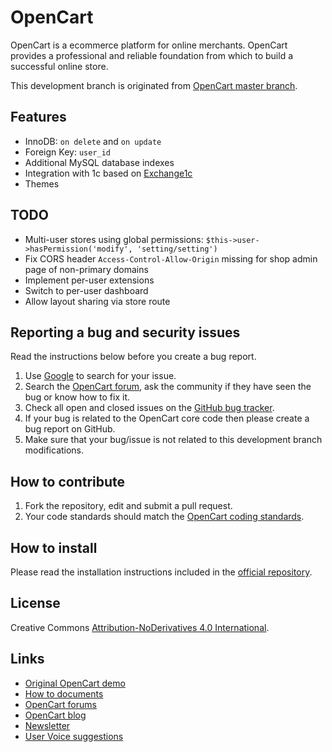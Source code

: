 # OpenCart

OpenCart is a ecommerce platform for online merchants. OpenCart provides a professional and reliable foundation from which to build a successful online store.

This development branch is originated from [OpenCart master branch](https://github.com/opencart/opencart/).

## Features
* InnoDB: ```on delete``` and ```on update```
* Foreign Key: ```user_id```
* Additional MySQL database indexes
* Integration with 1c based on [Exchange1c](https://github.com/KirilLoveVE/opencart2-exchange1c)
* Themes

## TODO
* Multi-user stores using global permissions: ```$this->user->hasPermission('modify', 'setting/setting')```
* Fix CORS header ```Access-Control-Allow-Origin``` missing for shop admin page of non-primary domains
* Implement per-user extensions
* Switch to per-user dashboard
* Allow layout sharing via store route

## Reporting a bug and security issues

Read the instructions below before you create a bug report.

 1. Use [Google](http://www.google.com) to search for your issue.
 2. Search the [OpenCart forum](http://forum.opencart.com/viewforum.php?f=191), ask the community if they have seen the bug or know how to fix it.
 3. Check all open and closed issues on the [GitHub bug tracker](https://github.com/opencart/opencart/issues).
 4. If your bug is related to the OpenCart core code then please create a bug report on GitHub.
 5. Make sure that your bug/issue is not related to this development branch modifications.

## How to contribute

1. Fork the repository, edit and submit a pull request.
2. Your code standards should match the [OpenCart coding standards](https://github.com/opencart/opencart/wiki/Coding-standards).

## How to install

Please read the installation instructions included in the [official repository](https://github.com/opencart/opencart/blob/master/install.txt).

## License

Creative Commons [Attribution-NoDerivatives 4.0 International](https://creativecommons.org/licenses/by-nd/4.0/legalcode).

## Links

- [Original OpenCart demo](https://www.opencart.com/index.php?route=cms/demo)
- [How to documents](http://docs.opencart.com/)
- [OpenCart forums](http://forum.opencart.com/)
- [OpenCart blog](http://www.opencart.com/index.php?route=feature/blog)
- [Newsletter](http://newsletter.opencart.com/h/r/B660EBBE4980C85C)
- [User Voice suggestions](http://opencart.uservoice.com)
